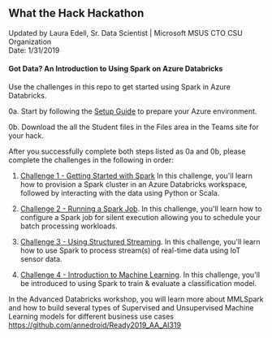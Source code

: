## What the Hack Hackathon

Updated by Laura Edell, Sr. Data Scientist | Microsoft MSUS CTO CSU Organization
<br>Date: 1/31/2019

####  Got Data? An Introduction to Using Spark on Azure Databricks

Use the challenges in this repo to get started using Spark in Azure Databricks.

0a. Start by following the [Setup Guide](Student/Guides/Challenge0-SetupGuide.docx) to prepare your Azure environment.

0b. Download the all the Student files in the Files area in the Teams site for your hack.

After you successfully complete both steps listed as 0a and 0b, please complete the challenges in the following in order:

1. [Challenge 1 - Getting Started with Spark](Student/Guides/Challenge1-GettingStartedwithSpark.docx) In this challenge, you'll learn how to provision a Spark cluster in an Azure Databricks workspace, followed by interacting with the data using Python or Scala.

2. [Challenge 2 - Running a Spark Job](Student/Guides/Challenge2-RunningSparkJob.docx). In this challenge, you'll learn how to configure a Spark job for silent execution allowing you to schedule your batch processing workloads.

3. [Challenge 3 - Using Structured Streaming](Student/Guides/Challenge3-SparkStreaming.docx). In this challenge, you'll learn how to use Spark to process stream(s) of real-time data using IoT sensor data.

4. [Challenge 4 - Introduction to Machine Learning](Student/Guides/Challenge4-IntroductionSparkforMachineLearning.docx). In this challenge, you'll be introduced to using Spark to train &  evaluate a classification model.

In the Advanced Databricks workshop, you will learn more about MMLSpark and how to build several types of Supervised and Unsupervised Machine Learning models for different business use cases <https://github.com/annedroid/Ready2019_AA_AI319>
